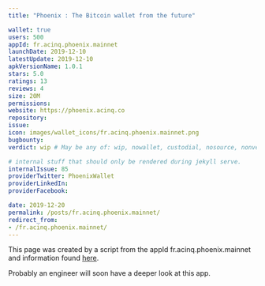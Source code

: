 ```yaml
---
title: "Phoenix : The Bitcoin wallet from the future"

wallet: true
users: 500
appId: fr.acinq.phoenix.mainnet
launchDate: 2019-12-10
latestUpdate: 2019-12-10
apkVersionName: 1.0.1
stars: 5.0
ratings: 13
reviews: 4
size: 20M
permissions:
website: https://phoenix.acinq.co
repository:
issue:
icon: images/wallet_icons/fr.acinq.phoenix.mainnet.png
bugbounty:
verdict: wip # May be any of: wip, nowallet, custodial, nosource, nonverifiable, verifiable, bounty, cert1, cert2, cert3

# internal stuff that should only be rendered during jekyll serve.
internalIssue: 85
providerTwitter: PhoenixWallet
providerLinkedIn:
providerFacebook:

date: 2019-12-20
permalink: /posts/fr.acinq.phoenix.mainnet/
redirect_from:
- /fr.acinq.phoenix.mainnet/
---
```


This page was created by a script from the appId fr.acinq.phoenix.mainnet and information found
[here](https://play.google.com/store/apps/details?id=fr.acinq.phoenix.mainnet).

Probably an engineer will soon have a deeper look at this app.
